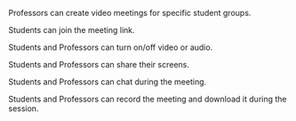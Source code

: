 Professors can create video meetings for specific student groups.

Students can join the meeting link.

Students and Professors can turn on/off video or audio.

Students and Professors can share their screens.

Students and Professors can chat during the meeting.

Students and Professors can record the meeting and download it during the session.
